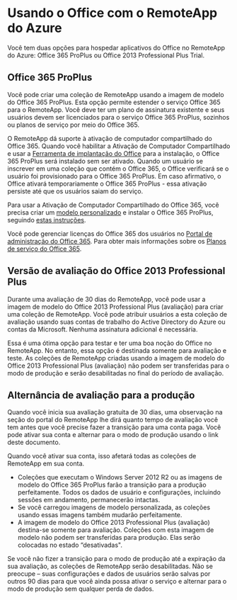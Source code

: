 
<properties 
    pageTitle="Usando o Office com o RemoteApp do Azure" 
    description="Saiba como o Office e o RemoteApp do Azure funcionam juntos" 
    services="remoteapp" 
    documentationCenter="" 
    authors="lizap" 
    manager="mbaldwin" />

<tags 
    ms.service="remoteapp" 
    ms.workload="compute" 
    ms.tgt_pltfrm="na" 
    ms.devlang="na" 
    ms.topic="article" 
    ms.date="08/12/2015" 
    ms.author="elizapo" />

# Usando o Office com o RemoteApp do Azure

Você tem duas opções para hospedar aplicativos do Office no RemoteApp do Azure: Office 365 ProPlus ou Office 2013 Professional Plus Trial.

## Office 365 ProPlus 
Você pode criar uma coleção de RemoteApp usando a imagem de modelo do Office 365 ProPlus. Esta opção permite estender o serviço Office 365 para o RemoteApp. Você deve ter um plano de assinatura existente e seus usuários devem ser licenciados para o serviço Office 365 ProPlus, sozinhos ou planos de serviço por meio do Office 365.

O RemoteApp dá suporte à ativação de computador compartilhado do Office 365. Quando você habilitar a Ativação de Computador Compartilhado e usar a [Ferramenta de implantação do Office](http://www.microsoft.com/download/details.aspx?id=36778) para a instalação, o Office 365 ProPlus será instalado sem ser ativado. Quando um usuário se inscrever em uma coleção que contém o Office 365, o Office verificará se o usuário foi provisionado para o Office 365 ProPlus. Em caso afirmativo, o Office ativará temporariamente o Office 365 ProPlus - essa ativação persiste até que os usuários saiam do serviço.

Para usar a Ativação de Computador Compartilhado do Office 365, você precisa criar um [modelo personalizado](remoteapp-create-custom-image.md) e instalar o Office 365 ProPlus, seguindo [estas instruções](https://technet.microsoft.com/library/dn782858.aspx).

Você pode gerenciar licenças do Office 365 dos usuários no [Portal de administração do Office 365](https://portal.office365.com/). Para obter mais informações sobre os [Planos de serviço do Office 365](http://technet.microsoft.com/library/office-365-plan-options.aspx).


## Versão de avaliação do Office 2013 Professional Plus 
Durante uma avaliação de 30 dias do RemoteApp, você pode usar a imagem de modelo do Office 2013 Professional Plus (avaliação) para criar uma coleção de RemoteApp. Você pode atribuir usuários a esta coleção de avaliação usando suas contas de trabalho do Active Directory do Azure ou contas da Microsoft. Nenhuma assinatura adicional é necessária.

Essa é uma ótima opção para testar e ter uma boa noção do Office no RemoteApp. No entanto, essa opção é destinada somente para avaliação e teste. As coleções de RemoteApp criadas usando a imagem de modelo do Office 2013 Professional Plus (avaliação) não podem ser transferidas para o modo de produção e serão desabilitadas no final do período de avaliação.

## Alternância de avaliação para a produção
Quando você inicia sua avaliação gratuita de 30 dias, uma observação na seção do portal do RemoteApp lhe dirá quanto tempo de avaliação você tem antes que você precise fazer a transição para uma conta paga. Você pode ativar sua conta e alternar para o modo de produção usando o link deste documento.

Quando você ativar sua conta, isso afetará todas as coleções de RemoteApp em sua conta.

- Coleções que executam o Windows Server 2012 R2 ou as imagens de modelo do Office 365 ProPlus farão a transição para a produção perfeitamente. Todos os dados de usuário e configurações, incluindo sessões em andamento, permanecerão intactas.
- Se você carregou imagens de modelo personalizada, as coleções usando essas imagens também mudarão perfeitamente.
- A imagem de modelo do Office 2013 Professional Plus (avaliação) destina-se somente para avaliação. Coleções com esta imagem de modelo não podem ser transferidas para produção. Elas serão colocadas no estado “desativadas".


Se você não fizer a transição para o modo de produção até a expiração da sua avaliação, as coleções de RemoteApp serão desabilitadas. Não se preocupe – suas configurações e dados de usuários serão salvas por outros 90 dias para que você ainda possa ativar o serviço e alternar para o modo de produção sem qualquer perda de dados.
 

<!---HONumber=August15_HO7-->
